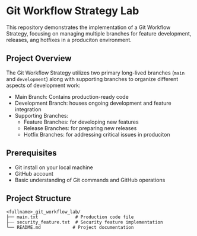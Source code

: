 # Git Workflow Strategy Lab

This repository demonstrates the implementation of a Git Workflow Strategy, focusing on managing multiple branches for feature development, releases, ang hotfixes in a produciton environment.


## Project Overview
The Git Workflow Strategy utilizes two primary long-lived branches (`main` and `development`) along with supporting branches to organize different aspects of development work:
- Main Branch: Contains production-ready code
- Development Branch: houses ongoing development and feature integration
- Supporting Branches:
	- Feature Branches: for developing new features
	- Release Branches: for preparing new releases
	- Hotfix Branches: for addressing critical issues in produciton

## Prerequisites
- Git install on your local machine
- GitHub account
- Basic understanding of Git commands and GitHub operations

## Project Structure

```
<fullname>_git_workflow_lab/
├── main.txt              # Production code file
├── security_feature.txt  # Security feature implementation
└── README.md            # Project documentation
```

